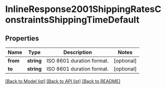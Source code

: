 # InlineResponse2001ShippingRatesConstraintsShippingTimeDefault

## Properties
Name | Type | Description | Notes
------------ | ------------- | ------------- | -------------
**from** | **string** | ISO 8601 duration format. | [optional] 
**to** | **string** | ISO 8601 duration format. | [optional] 

[[Back to Model list]](../../README.md#documentation-for-models) [[Back to API list]](../../README.md#documentation-for-api-endpoints) [[Back to README]](../../README.md)

